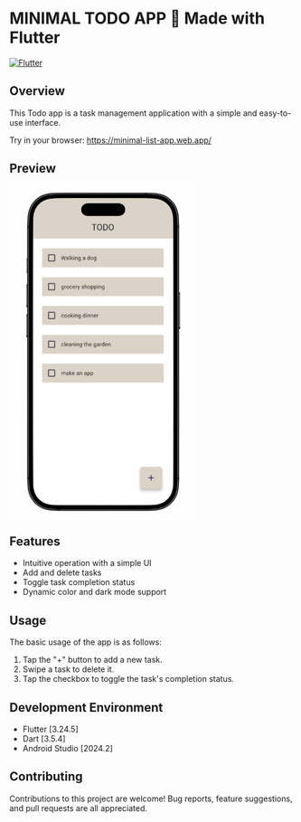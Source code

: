 # MINIMAL TODO APP 🌟 Made with Flutter
 [![Flutter](https://img.shields.io/badge/Flutter-02569B?style=for-the-badge&logo=flutter&logoColor=white)](https://flutter.dev/) 

## Overview
This Todo app is a task management application with a simple and easy-to-use interface.

Try in your browser: https://minimal-list-app.web.app/

## Preview
![minimal_todo_app.png](images%2Fminimal_todo_app.png)

## Features
* Intuitive operation with a simple UI
* Add and delete tasks
* Toggle task completion status
* Dynamic color and dark mode support

## Usage
The basic usage of the app is as follows:
1. Tap the "+" button to add a new task.
2. Swipe a task to delete it.
3. Tap the checkbox to toggle the task's completion status.

## Development Environment
* Flutter [3.24.5]
* Dart [3.5.4]
* Android Studio [2024.2]

## Contributing
Contributions to this project are welcome! Bug reports, feature suggestions, and pull requests are all appreciated.